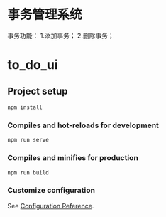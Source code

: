 
事务管理系统
===========================

事务功能：
    1.添加事务；
    2.删除事务；
    
# to_do_ui

## Project setup
```
npm install
```

### Compiles and hot-reloads for development
```
npm run serve
```

### Compiles and minifies for production
```
npm run build
```

### Customize configuration
See [Configuration Reference](https://cli.vuejs.org/config/).
